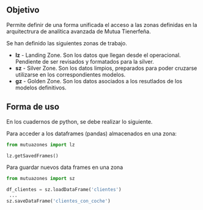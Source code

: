 ## Objetivo
Permite definir de una forma unificada el acceso a las zonas definidas en la arquitectrura de analítica avanzada de Mutua Tienerfeña.

Se han definido las siguientes zonas de trabajo.

* **lz** - Landing Zone. Son los datos que llegan desde el operacional. Pendiente de ser revisados y formatados para la silver.
* **sz** - Silver Zone. Son los datos limpios, preparados para poder cruzarse utilizarse en los correspondientes modelos.
* **gz** - Golden Zone. Son los datos asociados a los resutlados de los modelos definitivos.

## Forma de uso

En los cuadernos de python, se debe realizar lo siguiente.

Para acceder a los dataframes (pandas) almacenados en una zona<lz>:

```python
from mutuazones import lz

lz.getSavedFrames()
```

Para guardar nuevos data frames en una zona<sz> 

```python
from mutuazones import sz

df_clientes = sz.loadDataFrame('clientes')
 ...
sz.saveDataFrame('clientes_con_coche')
```